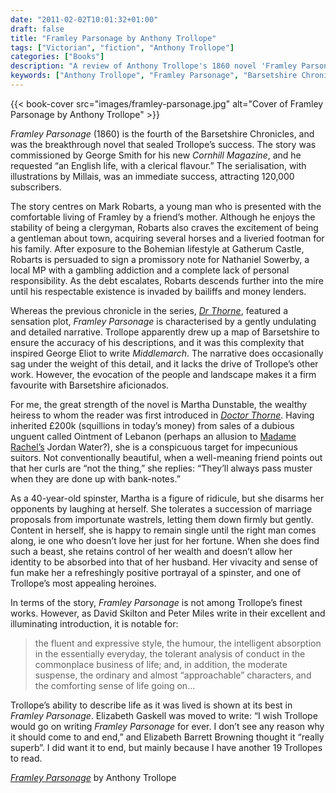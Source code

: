 ```yaml
---
date: "2011-02-02T10:01:32+01:00"
draft: false
title: "Framley Parsonage by Anthony Trollope"
tags: ["Victorian", "fiction", "Anthony Trollope"]
categories: ["Books"]
description: "A review of Anthony Trollope's 1860 novel 'Framley Parsonage,' the breakthrough Barsetshire Chronicle featuring clergyman Mark Robarts's financial troubles and the delightful heiress Martha Dunstable. Discover the novel that launched Trollope's fame in Cornhill Magazine."
keywords: ["Anthony Trollope", "Framley Parsonage", "Barsetshire Chronicles", "Mark Robarts", "Martha Dunstable", "Cornhill Magazine", "clerical novel", "Millais illustrations"]
---
```


{{< book-cover src="images/framley-parsonage.jpg" alt="Cover of Framley Parsonage by Anthony Trollope" >}}

_Framley Parsonage_ (1860) is the fourth of the Barsetshire Chronicles, and was the breakthrough novel that sealed Trollope’s success. The story was commissioned by George Smith for his new _Cornhill Magazine_, and he requested “an English life, with a clerical flavour.” The serialisation, with illustrations by Millais, was an immediate success, attracting 120,000 subscribers.

The story centres on Mark Robarts, a young man who is presented with the comfortable living of Framley by a friend’s mother. Although he enjoys the stability of being a clergyman, Robarts also craves the excitement of being a gentleman about town, acquiring several horses and a liveried footman for his family. After exposure to the Bohemian lifestyle at Gatherum Castle, Robarts is persuaded to sign a promissory note for Nathaniel Sowerby, a local MP with a gambling addiction and a complete lack of personal responsibility. As the debt escalates, Robarts descends further into the mire until his respectable existence is invaded by bailiffs and money lenders.

Whereas the previous chronicle in the series, [_Dr Thorne_](/posts/dr-thorne/), featured a sensation plot, _Framley Parsonage_ is characterised by a gently undulating and detailed narrative. Trollope apparently drew up a map of Barsetshire to ensure the accuracy of his descriptions, and it was this complexity that inspired George Eliot to write _Middlemarch_. The narrative does occasionally sag under the weight of this detail, and it lacks the drive of Trollope’s other work. However, the evocation of the people and landscape makes it a firm favourite with Barsetshire aficionados.

For me, the great strength of the novel is Martha Dunstable, the wealthy heiress to whom the reader was first introduced in [_Doctor Thorne_](/posts/doctor-thorne/). Having inherited £200k (squillions in today’s money) from sales of a dubious unguent called Ointment of Lebanon (perhaps an allusion to [Madame Rachel’s](/posts/beautiful-for-ever/) Jordan Water?), she is a conspicuous target for impecunious suitors. Not conventionally beautiful, when a well-meaning friend points out that her curls are “not the thing,” she replies: “They’ll always pass muster when they are done up with bank-notes.”

As a 40-year-old spinster, Martha is a figure of ridicule, but she disarms her opponents by laughing at herself. She tolerates a succession of marriage proposals from importunate wastrels, letting them down firmly but gently. Content in herself, she is happy to remain single until the right man comes along, ie one who doesn’t love her just for her fortune. When she does find such a beast, she retains control of her wealth and doesn’t allow her identity to be absorbed into that of her husband.  Her vivacity and sense of fun make her a refreshingly positive portrayal of a spinster, and one of Trollope’s most appealing heroines.

In terms of the story, _Framley Parsonage_ is not among Trollope’s finest works. However, as David Skilton and Peter Miles write in their excellent and illuminating introduction, it is notable for:

>the fluent and expressive style, the humour, the intelligent absorption in the essentially everyday, the tolerant analysis of conduct in the commonplace business of life; and, in addition, the moderate suspense, the ordinary and almost “approachable” characters, and the comforting sense of life going on…

Trollope’s ability to describe life as it was lived is shown at its best in _Framley Parsonage_. Elizabeth Gaskell was moved to write: “I wish Trollope would go on writing _Framley Parsonage_ for ever. I don’t see any reason why it should come to and end,” and Elizabeth Barrett Browning thought it “really superb”. I did want it to end, but mainly because I have another 19 Trollopes to read.

[_Framley Parsonage_](https://uk.bookshop.org/a/2760/9780199663156) by Anthony Trollope